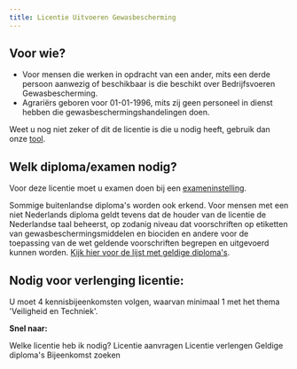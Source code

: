 ```yaml
---
title: Licentie Uitvoeren Gewasbescherming
---
```


## Voor wie?

- Voor mensen die werken in opdracht van een ander, mits een derde persoon aanwezig of beschikbaar is die beschikt over Bedrijfsvoeren Gewasbescherming.
- Agrariërs geboren voor 01-01-1996, mits zij geen personeel in dienst hebben die gewasbeschermingshandelingen doen.

Weet u nog niet zeker of dit de licentie is die u nodig heeft, gebruik dan onze [tool](/licenties/welke-licentie-heb-ik-nodig).

## Welk diploma/examen nodig?

Voor deze licentie moet u examen doen bij een [exameninstelling](/wat-wij-doen/exameninstellingen).

Sommige buitenlandse diploma's worden ook erkend. Voor mensen met een niet Nederlands diploma geldt tevens dat de houder van de licentie de Nederlandse taal beheerst, op zodanig niveau dat voorschriften op etiketten van gewasbeschermingsmiddelen en biociden en andere voor de toepassing van de wet geldende voorschriften begrepen en uitgevoerd kunnen worden. [Kijk hier voor de lijst met geldige diploma's](/licenties/licentie-aanvragen/ik-heb-een-buitenlands-diploma).

## Nodig voor verlenging licentie:

U moet 4 kennisbijeenkomsten volgen, waarvan minimaal 1 met het thema 'Veiligheid en Techniek'.

**Snel naar:**

<link-container>
<link-button to="/licenties/welke-licentie-heb-ik-nodig">Welke licentie heb ik nodig?</link-button>
<link-button to="/licenties/licentie-aanvragen">Licentie aanvragen</link-button>
<link-button to="/licenties/licentie-verlengen">Licentie verlengen</link-button>
<link-button to="https://erkenningen.nl/Default.aspx?tabid=150">Geldige diploma's</link-button>
<link-button to="https://administratie.acceptatie.erkenningen.nl/Default.aspx?tabid=132#/bijeenkomsten-zoeken/op-locatie?certificeringId=308794&competentieId=1">Bijeenkomst zoeken</link-button>
</link-container>
